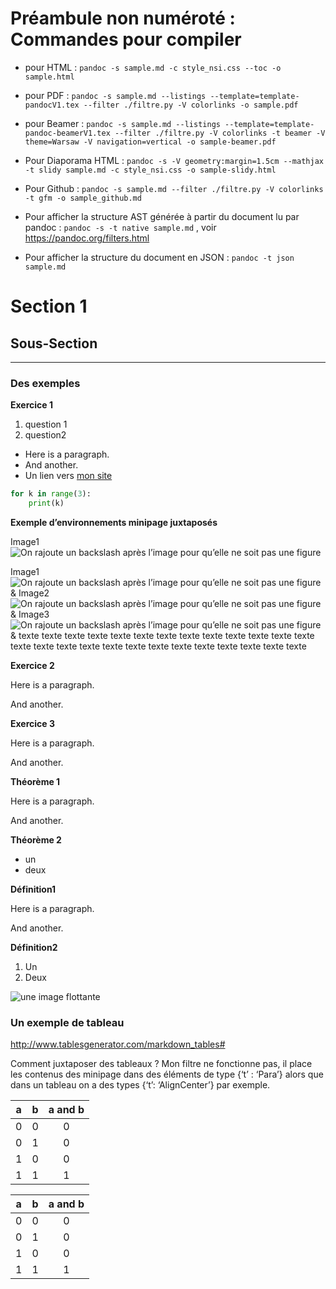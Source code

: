 # Préambule non numéroté : Commandes pour compiler

  - pour HTML : `pandoc -s sample.md -c style_nsi.css --toc -o
    sample.html`

  - pour PDF : `pandoc -s sample.md --listings
    --template=template-pandocV1.tex --filter ./filtre.py -V colorlinks
    -o sample.pdf`

  - pour Beamer : `pandoc -s sample.md --listings
    --template=template-pandoc-beamerV1.tex --filter ./filtre.py -V
    colorlinks -t beamer -V theme=Warsaw -V navigation=vertical -o
    sample-beamer.pdf`

  - Pour Diaporama HTML : `pandoc -s -V geometry:margin=1.5cm --mathjax
    -t slidy sample.md -c style_nsi.css -o sample-slidy.html`

  - Pour Github : `pandoc -s sample.md --filter ./filtre.py -V
    colorlinks -t gfm -o sample_github.md`

  - Pour afficher la structure AST générée à partir du document lu par
    pandoc : `pandoc -s -t native sample.md` , voir
    <https://pandoc.org/filters.html>

  - Pour afficher la structure du document en JSON : `pandoc -t json
    sample.md`

# Section 1

## Sous-Section

-----

### Des exemples

**Exercice 1**

1.  question 1
2.  question2

<!-- end list -->

  - Here is a paragraph.
  - And another.
  - Un lien vers [mon site](https://frederic-junier.org/)

<!-- end list -->

``` python
for k in range(3):
    print(k)
```

**Exemple d’environnements minipage juxtaposés**

<div class="minipage" data-center="true" width="0.2\linewidth">

Image1 ![On rajoute un backslash après l’image pour qu’elle ne soit pas
une figure](image.png)  

</div>

<div class="minipage" data-center="true" width="0.2\linewidth">

Image1 ![On rajoute un backslash après l’image pour qu’elle ne soit pas
une figure](image.png)  
& Image2 ![On rajoute un backslash après l’image pour qu’elle ne soit
pas une figure](image.png)  
& Image3 ![On rajoute un backslash après l’image pour qu’elle ne soit
pas une figure](image.png)  
& texte texte texte texte texte texte texte texte texte texte texte
texte texte texte texte texte texte texte texte texte texte texte texte
texte texte texte

</div>

**Exercice 2**

Here is a paragraph.

And another.

**Exercice 3**

Here is a paragraph.

And another.

**Théorème 1**

Here is a paragraph.

And another.

**Théorème 2**

  - un
  - deux

**Définition1**

Here is a paragraph.

And another.

**Définition2**

1.  Un
2.  Deux

![une image flottante](image.png)

### Un exemple de tableau

<http://www.tablesgenerator.com/markdown_tables#>

Comment juxtaposer des tableaux ? Mon filtre ne fonctionne pas, il place
les contenus des minipage dans des éléments de type {‘t’ : ‘Para’} alors
que dans un tableau on a des types {‘t’: ‘AlignCenter’} par exemple.

| a | b | a and b |
| :-: | :-: | :-----: |
| 0 | 0 |    0    |
| 0 | 1 |    0    |
| 1 | 0 |    0    |
| 1 | 1 |    1    |

| a | b | a and b |
| :-: | :-: | :-----: |
| 0 | 0 |    0    |
| 0 | 1 |    0    |
| 1 | 0 |    0    |
| 1 | 1 |    1    |
